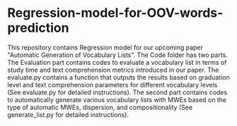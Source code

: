 # Regression-model-for-OOV-words-prediction
This repository contains Regression model for our upcoming paper "Automatic Generation of Vocabulary Lists". 
The Code folder has two parts. The Evaluation part contains codes to evaluate a vocabulary list in terms of study time and text comprehension metrics introduced in our paper. The evaluate.py contains a function that outputs the results based on graduation level and text comprehension parameters for different vocabulary levels (See evaluate.py for detailed instructions). The second part contains codes to automatically generate various vocabulary lists with MWEs based on the type of automatic MWEs, dispersion, and compositionality (See generate_list.py for detailed instructions).  
